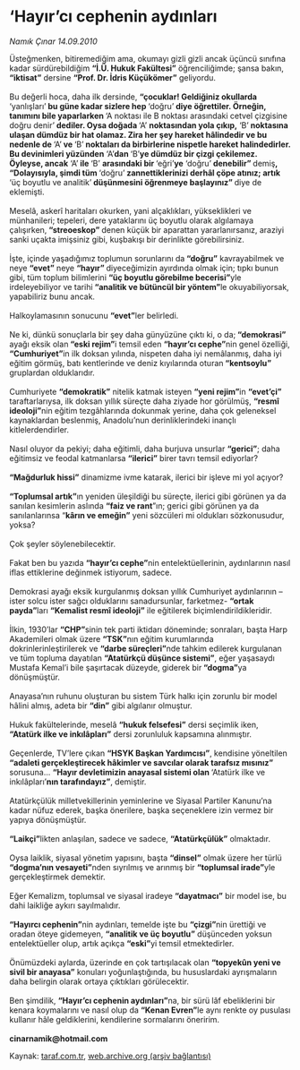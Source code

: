 # ‘Hayır’cı cephenin aydınları 

*Namık Çınar 14.09.2010*

<div class="yazi">Üsteğmenken, bitiremediğim ama, okumayı gizli gizli ancak üçüncü sınıfına kadar sürdürebildiğim <b>“İ.Ü. Hukuk Fakültesi”</b> öğrenciliğimde; şansa bakın, <b>“iktisat”</b> dersine <b>“Prof. Dr. İdris Küçükömer”</b> geliyordu. <br/><br/>Bu değerli hoca, daha ilk dersinde, <b>“çocuklar! Geldiğiniz okullarda </b>‘yanlışları’<b> bu güne kadar sizlere hep </b>‘doğru’<b> diye öğrettiler. Örneğin, tanımını bile yaparlarken </b>‘A noktası ile B noktası arasındaki cetvel çizgisine doğru denir’<b> dediler. Oysa doğada </b>‘A’ <b>noktasından yola çıkıp,</b> ‘B’<b> noktasına ulaşan dümdüz bir hat olamaz. Zira her şey hareket hâlindedir ve bu nedenle de </b>‘A’<b> ve </b>‘B’<b> noktaları da birbirlerine nispetle hareket halindedirler. Bu devinimleri yüzünden</b> ‘A’<b>dan </b>‘B’<b>ye dümdüz bir çizgi çekilemez. Öyleyse, ancak</b> ‘A’<b> ile </b>‘B’ <b>arasındaki bir </b>‘eğri’<b>ye</b> ‘doğru’<b> denebilir” </b>demiş<b>, “Dolayısıyla, şimdi tüm </b>‘doğru’<b> zannettiklerinizi derhâl çöpe atınız; artık </b>‘üç boyutlu ve analitik’<b> düşünmesini öğrenmeye başlayınız” </b>diye de eklemişti. <br/><br/>Meselâ, askerî haritaları okurken, yani alçaklıkları, yükseklikleri ve münhanileri; tepeleri, dere yataklarını üç boyutlu olarak algılamaya çalışırken,<b> “streoeskop” </b>denen küçük bir aparattan yararlanırsanız, araziyi sanki uçakta imişsiniz gibi, kuşbakışı bir derinlikte görebilirsiniz. <br/><br/>İşte, içinde yaşadığımız toplumun sorunlarını da<b> “doğru”</b> kavrayabilmek ve neye <b>“evet”</b> neye <b>“hayır” </b>diyeceğimizin ayırdında olmak için; tıpkı bunun gibi, tüm toplum bilimlerini <b>“üç boyutlu görebilme becerisi”</b>yle irdeleyebiliyor ve tarihi<b> “analitik ve bütüncül bir yöntem”</b>le okuyabiliyorsak, yapabiliriz bunu ancak. <br/><br/>Halkoylamasının sonucunu <b>“evet”</b>ler belirledi. <br/><br/>Ne ki, dünkü sonuçlarla bir şey daha günyüzüne çıktı ki, o da;<b> “demokrasi”</b> ayağı eksik olan<b> “eski rejim”</b>i temsil eden <b>“hayır’cı cephe”</b>nin genel özelliği, <b>“Cumhuriyet”</b>in ilk doksan yılında, nispeten daha iyi nemâlanmış, daha iyi eğitim görmüş, batı kentlerinde ve deniz kıyılarında oturan<b> “kentsoylu”</b> gruplardan olduklarıdır. <br/><br/>Cumhuriyete <b>“demokratik”</b> nitelik katmak isteyen <b>“yeni rejim”</b>in <b>“evet’çi”</b> taraftarlarıysa, ilk doksan yıllık süreçte daha ziyade hor görülmüş, <b>“resmî ideoloji”</b>nin eğitim tezgâhlarında dokunmak yerine, daha çok geleneksel kaynaklardan beslenmiş, Anadolu’nun derinliklerindeki inançlı kitlelerdendirler. <br/><br/>Nasıl oluyor da pekiyi; daha eğitimli, daha burjuva unsurlar <b>“gerici”</b>; daha eğitimsiz ve feodal katmanlarsa <b>“ilerici”</b> birer tavrı temsil ediyorlar? <b><br/><br/>“Mağdurluk hissi”</b> dinamizme ivme katarak, ilerici bir işleve mi yol açıyor? <b><br/><br/>“Toplumsal artık”</b>ın yeniden üleşildiği bu süreçte, ilerici gibi görünen ya da sanılan kesimlerin aslında <b>“faiz ve rant</b>”ın; gerici gibi görünen ya da sanılanlarınsa “<b>kârın ve emeğin”</b> yeni sözcüleri mi oldukları sözkonusudur, yoksa? <br/><br/>Çok şeyler söylenebilecektir. <br/><br/>Fakat ben bu yazıda <b>“hayır’cı cephe”</b>nin entelektüellerinin, aydınlarının nasıl iflas ettiklerine değinmek istiyorum, sadece. <br/><br/>Demokrasi ayağı eksik kurgulanmış doksan yıllık Cumhuriyet aydınlarının –ister solcu ister sağcı olduklarını sanadursunlar, farketmez- <b>“ortak payda”</b>ları <b>“Kemalist resmî ideoloji”</b> ile eğitilerek biçimlendirildikleridir. <br/><br/>İlkin, 1930’lar <b>“CHP”</b>sinin tek parti iktidarı döneminde; sonraları, başta Harp Akademileri olmak üzere <b>“TSK”</b>nın eğitim kurumlarında dokrinlerinleştirilerek ve <b>“darbe süreçleri”</b>nde<b> </b>tahkim edilerek kurgulanan ve tüm topluma dayatılan <b>“Atatürkçü düşünce sistemi”</b>, eğer yaşasaydı Mustafa Kemal’i bile şaşırtacak düzeyde, giderek bir<b> “dogma”</b>ya dönüşmüştür. <br/><br/>Anayasa’nın ruhunu oluşturan bu sistem Türk halkı için zorunlu bir model hâlini almış, adeta bir <b>“din”</b> gibi algılanır olmuştur. <br/><br/>Hukuk fakültelerinde, meselâ <b>“hukuk felsefesi”</b> dersi seçimlik iken, <b>“Atatürk ilke ve inkılâpları”</b> dersi zorunluluk kapsamına alınmıştır. <br/><br/>Geçenlerde, TV’lere çıkan <b>“HSYK Başkan Yardımcısı”</b>, kendisine yöneltilen <b>“adaleti gerçekleştirecek hâkimler ve savcılar olarak tarafsız mısınız”</b> sorusuna... <b>“Hayır devletimizin anayasal sistemi olan </b>‘Atatürk ilke ve inkılâpları’<b>nın tarafındayız”</b>, demiştir. <br/><br/>Atatürkçülük milletvekillerinin yeminlerine ve Siyasal Partiler Kanunu’na kadar nüfuz ederek, başka önerilere, başka seçeneklere izin vermez bir yapıya dönüşmüştür. <b><br/><br/>“Laikçi”</b>likten anlaşılan, sadece ve sadece, <b>“Atatürkçülük”</b> olmaktadır. <br/><br/>Oysa laiklik, siyasal yönetim yapısını, başta <b>“dinsel”</b> olmak üzere her türlü <b>“dogma’nın vesayeti”</b>nden sıyrılmış ve arınmış bir <b>“toplumsal irade”</b>yle gerçekleştirmek demektir. <br/><br/>Eğer Kemalizm, toplumsal ve siyasal iradeye <b>“dayatmacı”</b> bir model ise, bu dahi laikliğe aykırı sayılmalıdır. <b><br/><br/>“Hayırcı cephenin”</b>nin aydınları, temelde işte bu <b>“çizgi”</b>nin ürettiği ve oradan öteye gidemeyen, <b>“analitik ve üç boyutlu”</b> düşünceden yoksun entelektüeller olup, artık açıkça <b>“eski”</b>yi temsil etmektedirler. <br/><br/>Önümüzdeki aylarda, üzerinde en çok tartışılacak olan <b>“topyekûn yeni ve sivil bir anayasa”</b> konuları yoğunlaştığında, bu hususlardaki ayrışmaların daha belirgin olarak ortaya çıktıkları görülecektir. <br/><br/>Ben şimdilik, <b>“Hayır’cı cephenin aydınları”</b>na, bir sürü lâf ebeliklerini bir kenara koymalarını ve nasıl olup da <b>“Kenan Evren”</b>le aynı renkte oy pusulası kullanır hâle geldiklerini, kendilerine sormalarını öneririm. <b><br/><br/>cinarnamik@hotmail.com</b></div>

Kaynak: [taraf.com.tr](http://www.taraf.com.tr:80/namik-cinar/makale-hayir-ci-cephenin-aydinlari.htm), [web.archive.org (arşiv bağlantısı)](http://web.archive.org/web/20100916175726/http://www.taraf.com.tr:80/namik-cinar/makale-hayir-ci-cephenin-aydinlari.htm)
